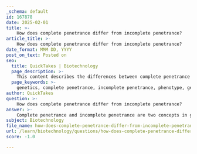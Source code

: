 ```yaml
---
_schema: default
id: 167878
date: 2025-02-01
title: >-
    How does complete penetrance differ from incomplete penetrance?
article_title: >-
    How does complete penetrance differ from incomplete penetrance?
date_format: MMM DD, YYYY
post_on_text: Posted on
seo:
  title: QuickTakes | Biotechnology
  page_description: >-
    This content describes the differences between complete penetrance and incomplete penetrance in genetics, illustrating how a specific genotype can consistently or variably lead to phenotypic expression, with examples like Huntington's disease and BRCA mutations.
  page_keywords: >-
    genetics, complete penetrance, incomplete penetrance, phenotype, genotype, Huntington's disease, BRCA1, BRCA2, genetic expression, disease manifestation
author: QuickTakes
question: >-
    How does complete penetrance differ from incomplete penetrance?
answer: >-
    Complete penetrance and incomplete penetrance are two concepts in genetics that describe the relationship between genotype and phenotype, specifically how consistently a particular genotype results in a specific phenotype.\n\n1. **Complete Penetrance**: This occurs when all individuals with a specific genotype express the associated phenotype. In other words, if a person carries a particular allele that is known to cause a trait or disease, they will invariably exhibit that trait or disease. An example of complete penetrance is Huntington's disease, where individuals who inherit the mutation will develop the disease.\n\n2. **Incomplete Penetrance**: In contrast, incomplete penetrance refers to situations where not all individuals with a specific genotype express the associated phenotype. This means that some individuals carrying the allele may not show the expected trait or disease. The penetrance in these cases is less than 100%. For instance, the BRCA1 and BRCA2 gene mutations, which are associated with an increased risk of breast and ovarian cancer, exhibit incomplete penetrance, as not all individuals with these mutations will develop cancer.\n\nThe key difference lies in the consistency of phenotype expression among individuals with the same genotype. Complete penetrance guarantees that the phenotype will be expressed, while incomplete penetrance indicates variability in expression, influenced by factors such as environmental conditions, genetic background, and lifestyle choices. \n\nIn summary:\n- **Complete Penetrance**: 100% of individuals with the genotype express the phenotype.\n- **Incomplete Penetrance**: Less than 100% of individuals with the genotype express the phenotype. \n\nThis distinction is crucial for understanding genetic diseases and their inheritance patterns, as it helps in predicting the likelihood of disease manifestation in individuals based on their genetic makeup.
subject: Biotechnology
file_name: how-does-complete-penetrance-differ-from-incomplete-penetrance.md
url: /learn/biotechnology/questions/how-does-complete-penetrance-differ-from-incomplete-penetrance
score: -1.0

---
```


&nbsp;